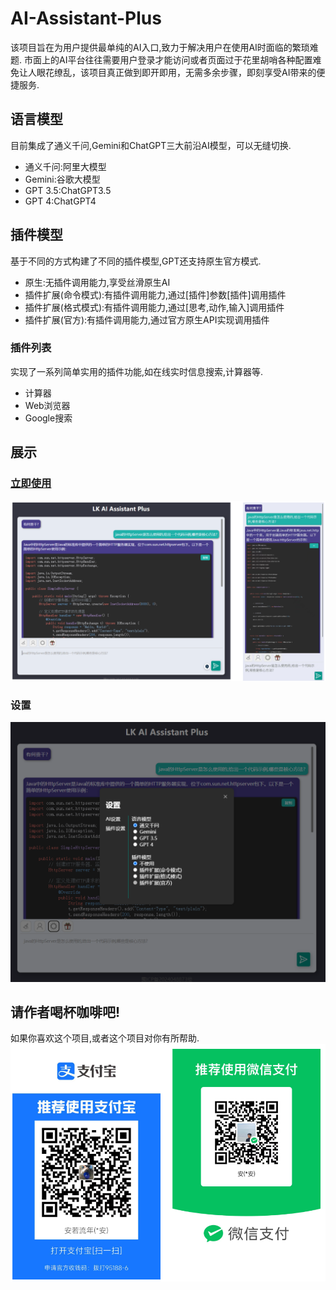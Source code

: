 # AI-Assistant-Plus

该项目旨在为用户提供最单纯的AI入口,致力于解决用户在使用AI时面临的繁琐难题.
市面上的AI平台往往需要用户登录才能访问或者页面过于花里胡哨各种配置难免让人眼花缭乱，该项目真正做到即开即用，无需多余步骤，即刻享受AI带来的便捷服务.

## 语言模型

目前集成了通义千问,Gemini和ChatGPT三大前沿AI模型，可以无缝切换.

- 通义千问:阿里大模型
- Gemini:谷歌大模型
- GPT 3.5:ChatGPT3.5
- GPT 4:ChatGPT4

## 插件模型

基于不同的方式构建了不同的插件模型,GPT还支持原生官方模式.

- 原生:无插件调用能力,享受丝滑原生AI
- 插件扩展(命令模式):有插件调用能力,通过[插件]参数[插件]调用插件
- 插件扩展(格式模式):有插件调用能力,通过[思考,动作,输入]调用插件
- 插件扩展(官方):有插件调用能力,通过官方原生API实现调用插件

### 插件列表

实现了一系列简单实用的插件功能,如在线实时信息搜索,计算器等.

- 计算器
- Web浏览器
- Google搜索

## 展示
### [立即使用](https://lk-ai.top)

![show.png](show.png)

### 设置
![setting_show.png](setting_show.png)

## 请作者喝杯咖啡吧!
如果你喜欢这个项目,或者这个项目对你有所帮助.
![support.png](support.png)